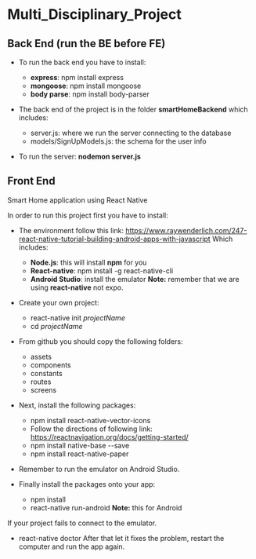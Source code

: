 # Multi_Disciplinary_Project

## Back End (run the BE before FE)
- To run the back end you have to install:
  + **express**: npm install express
  + **mongoose**: npm install mongoose
  + **body parse**: npm install body-parser

- The back end of the project is in the folder **smartHomeBackend** which includes:
  + server.js: where we run the server connecting to the database
  + models/SignUpModels.js: the schema for the user info

- To run the server: **nodemon server.js**

## Front End
Smart Home application using React Native

In order to run this project first you have to install:
- The environment follow this link: https://www.raywenderlich.com/247-react-native-tutorial-building-android-apps-with-javascript
  Which includes:
  + **Node.js**: this will install **npm** for you
  + **React-native**: npm install -g react-native-cli
  + **Android Studio**: install the emulator
  **Note:** remember that we are using **react-native** not expo.

- Create your own project: 
  + react-native init _projectName_
  + cd _projectName_  

- From github you should copy the following folders:
  + assets
  + components
  + constants
  + routes
  + screens

- Next, install the following packages:
  + npm install react-native-vector-icons
  + Follow the directions of following link: https://reactnavigation.org/docs/getting-started/
  + npm install native-base --save
  + npm install react-native-paper

- Remember to run the emulator on Android Studio.

- Finally install the packages onto your app:
  + npm install
  + react-native run-android
  **Note:** this for Android

If your project fails to connect to the emulator.
- react-native doctor
After that let it fixes the problem, restart the computer and run the app again.

